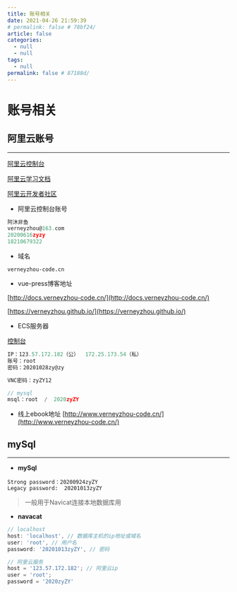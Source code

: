 ```yaml
---
title: 账号相关
date: 2021-04-26 21:59:39
# permalink: false # 78bf24/
article: false
categories: 
  - null
  - null
tags: 
  - null
permalink: false # 87188d/
---
```



# 账号相关


## 阿里云账号
---


[阿里云控制台](https://homenew.console.aliyun.com/)

[阿里云学习文档](https://help.aliyun.com/learn/learningpath)

[阿里云开发者社区](https://developer.aliyun.com/)

- 阿里云控制台账号
``` js
阿沐非鱼
verneyzhou@163.com
20200616zyzy
18210679322
```

- 域名

`verneyzhou-code.cn`

- vue-press博客地址

[http://docs.verneyzhou-code.cn/](http://docs.verneyzhou-code.cn/)

[https://verneyzhou.github.io/](https://verneyzhou.github.io/)

- ECS服务器

[控制台](https://ecs.console.aliyun.com/#/server/region/cn-beijing)
``` js
IP：123.57.172.182（公）  172.25.173.54（私）
账号：root
密码：20201028zy@zy

VNC密码：zyZY12

// mysql
msql：root  /  2020zyZY
```



- 线上ebook地址
[http://www.verneyzhou-code.cn/](http://www.verneyzhou-code.cn/)



## mySql
---
- __mySql__
```
Strong password：20200924zyZY
Legacy password:  20201013zyZY
```
> 一般用于Navicat连接本地数据库用


- __navacat__

``` js
// localhost
host: 'localhost', // 数据库主机的ip地址或域名
user: 'root', // 用户名
password: '20201013zyZY', // 密码

// 阿里云服务
host = '123.57.172.182'; // 阿里云ip
user = 'root';
password = '2020zyZY'
```






<fix-link label="Back" href="/project/vue-node-admin/"></fix-link>
